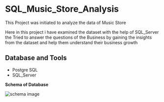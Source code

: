 # SQL_Music_Store_Analysis
This Project was initiated to analyze the data of Music Store

Here in this project i have examined the dataset with the help of SQL_Server the Tried to answer the questions of the Business by gaining the insights from the dataset and help them understand their business growth


## Database and Tools
* Postgre SQL
*  SQL_Server


__Schema of Database__

![schema image](https://github.com/SaindhruvSoni/SQL_Music_Store_Analysis/assets/91562392/0a819e92-1383-4314-a3d3-6abfe9e2f1aa)
